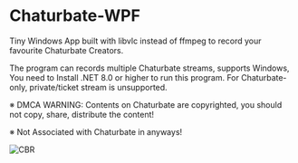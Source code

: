 # Chaturbate-WPF
Tiny Windows App built with libvlc instead of ffmpeg to record your favourite Chaturbate Creators.

The program can records multiple Chaturbate streams, supports Windows, You need to Install .NET 8.0 or higher to run this program.
For Chaturbate-only, private/ticket stream is unsupported.

※ DMCA WARNING: Contents on Chaturbate are copyrighted, you should not copy, share, distribute the content!

※ Not Associated with Chaturbate in anyways!


![CBR](https://github.com/0-XV-0/Chaturbate-WPF/assets/161754224/215f854e-6d5f-4ecf-8fcd-647eb8143890)
